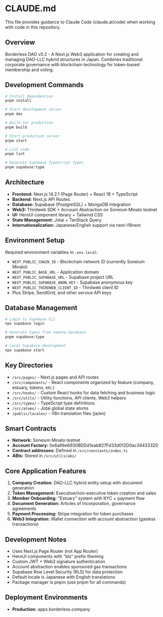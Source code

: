 # CLAUDE.md

This file provides guidance to Claude Code (claude.ai/code) when working with code in this repository.

## Overview

Borderless DAO v0.2 - A Next.js Web3 application for creating and managing DAO-LLC hybrid structures in Japan. Combines traditional corporate governance with blockchain technology for token-based membership and voting.

## Development Commands

```bash
# Install dependencies
pnpm install

# Start development server
pnpm dev

# Build for production
pnpm build

# Start production server
pnpm start

# Lint code
pnpm lint

# Generate Supabase TypeScript types
pnpm supabase:type
```

## Architecture

- **Frontend:** Next.js 14.2.1 (Page Router) + React 18 + TypeScript
- **Backend:** Next.js API Routes
- **Database:** Supabase (PostgreSQL) + MongoDB integration
- **Web3:** Thirdweb SDK + Account Abstraction on Soneium Minato testnet
- **UI:** HeroUI component library + Tailwind CSS
- **State Management:** Jotai + TanStack Query
- **Internationalization:** Japanese/English support via next-i18next

## Environment Setup

Required environment variables in `.env.local`:

- `NEXT_PUBLIC_CHAIN_ID` - Blockchain network ID (currently Soneium Minato)
- `NEXT_PUBLIC_BASE_URL` - Application domain
- `NEXT_PUBLIC_SUPABASE_URL` - Supabase project URL
- `NEXT_PUBLIC_SUPABASE_ANON_KEY` - Supabase anonymous key
- `NEXT_PUBLIC_THIRDWEB_CLIENT_ID` - Thirdweb client ID
- Plus Stripe, SendGrid, and other service API keys

## Database Management

```bash
# Login to Supabase CLI
npx supabase login

# Generate types from remote database
pnpm supabase:type

# Local Supabase development
npx supabase start
```

## Key Directories

- `/src/pages/` - Next.js pages and API routes
- `/src/components/` - React components organized by feature (company, estuary, tokens, etc.)
- `/src/hooks/` - Custom React hooks for data fetching and business logic
- `/src/utils/` - Utility functions, API clients, Web3 helpers
- `/src/types/` - TypeScript type definitions
- `/src/atoms/` - Jotai global state atoms
- `/public/locales/` - i18n translation files (ja/en)

## Smart Contracts

- **Network:** Soneium Minato testnet
- **Account Factory:** 0x6a66e6930BDDd1eab827Fd33d012D0ac3443332D
- **Contract addresses:** Defined in `/src/constants/index.ts`
- **ABIs:** Stored in `/src/utils/abi/`

## Core Application Features

1. **Company Creation:** DAO-LLC hybrid entity setup with document generation
2. **Token Management:** Executive/non-executive token creation and sales
3. **Member Onboarding:** "Estuary" system with KYC + payment flow
4. **Document Generation:** Articles of Incorporation, governance agreements
5. **Payment Processing:** Stripe integration for token purchases
6. **Web3 Integration:** Wallet connection with account abstraction (gasless transactions)

## Development Notes

- Uses Next.js Page Router (not App Router)
- HeroUI components with "bls" prefix theming
- Custom JWT + Web3 signature authentication
- Account abstraction enables sponsored gas transactions
- Supabase Row Level Security (RLS) for data protection
- Default locale is Japanese with English translations
- Package manager is pnpm (use pnpm for all commands)

## Deployment Environments

- **Production:** apps.borderless.company
